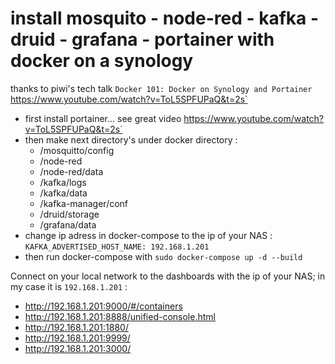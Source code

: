 # install mosquito - node-red - kafka - druid - grafana - portainer with docker on a synology

thanks to piwi's tech talk `Docker 101: Docker on Synology and Portainer`
https://www.youtube.com/watch?v=ToL5SPFUPaQ&t=2s`

* first install portainer... see great video https://www.youtube.com/watch?v=ToL5SPFUPaQ&t=2s`
* then make next directory's under docker directory :
    *  /mosquitto/config
    *  /node-red
    *  /node-red/data
    *  /kafka/logs
    *  /kafka/data
    *  /kafka-manager/conf
    *  /druid/storage
    *  /grafana/data
* change ip adress in docker-compose to the ip of your NAS : `KAFKA_ADVERTISED_HOST_NAME: 192.168.1.201` 
* then run docker-compose with `sudo docker-compose up -d --build`

Connect on your local network to the dashboards with the ip of your NAS; in my case it is `192.168.1.201` :
* http://192.168.1.201:9000/#/containers
* http://192.168.1.201:8888/unified-console.html
* http://192.168.1.201:1880/
* http://192.168.1.201:9999/
* http://192.168.1.201:3000/

